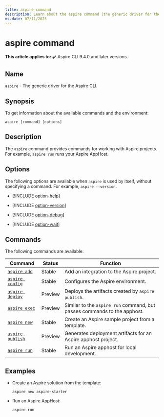 ```yaml
---
title: aspire command
description: Learn about the aspire command (the generic driver for the Aspire CLI) and its usage.
ms.date: 07/11/2025
---
```

# aspire command

**This article applies to:** ✔️ Aspire CLI 9.4.0 and later versions.

## Name

`aspire` - The generic driver for the Aspire CLI.

## Synopsis

To get information about the available commands and the environment:

```Command
aspire [command] [options]
```

## Description

The `aspire` command provides commands for working with Aspire projects. For example, `aspire run` runs your Aspire AppHost.

## Options

The following options are available when `aspire` is used by itself, without specifying a command. For example, `aspire --version`.

- [!INCLUDE [option-help](includes/option-help.md)]

- [!INCLUDE [option-version](includes/option-version.md)]

- [!INCLUDE [option-debug](includes/option-debug.md)]

- [!INCLUDE [option-wait](includes/option-wait.md)]

## Commands

The following commands are available:

| Command                                          | Status  | Function                                                                 |
|--------------------------------------------------|---------|--------------------------------------------------------------------------|
| [`aspire add`](aspire-add.md)                    | Stable  | Add an integration to the Aspire project.                                |
| [`aspire config`](aspire-config.md)              | Stable  | Configures the Aspire environment.                                       |
| [`aspire deploy`](aspire-deploy.md)              | Preview | Deploys the artifacts created by `aspire publish`.                       |
| [`aspire exec`](aspire-exec.md)                  | Preview | Similar to the `aspire run` command, but passes commands to the apphost. |
| [`aspire new`](aspire-new.md)                    | Stable  | Create an Aspire sample project from a template.                         |
| [`aspire publish`](aspire-publish.md)            | Preview | Generates deployment artifacts for an Aspire apphost project.            |
| [`aspire run`](aspire-run.md)                    | Stable  | Run an Aspire apphost for local development.                             |

<!-- These commands aren't used yet

| `aspire init`                                            | Future  | ... |

-->

## Examples

- Create an Aspire solution from the template:

  ```Command
  aspire new aspire-starter
  ```

- Run an Aspire AppHost:

  ```Command
  aspire run
  ```
